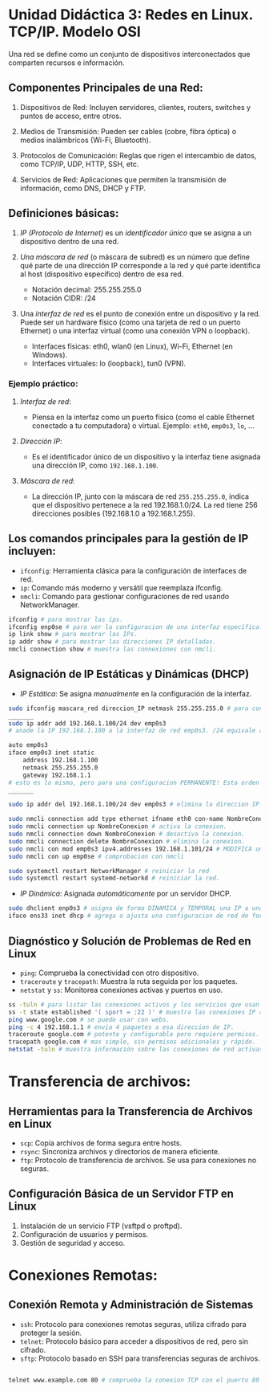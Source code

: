 # Unidad Didáctica 3: Redes en Linux. TCP/IP. Modelo OSI
Una red se define como un conjunto de dispositivos interconectados que comparten recursos e información. 


## Componentes Principales de una Red:
1. Dispositivos de Red: Incluyen servidores, clientes, routers, switches y puntos de acceso, entre otros.

2. Medios de Transmisión: Pueden ser cables (cobre, fibra óptica) o medios inalámbricos (Wi-Fi, Bluetooth).

3. Protocolos de Comunicación: Reglas que rigen el intercambio de datos, como TCP/IP, UDP, HTTP, SSH, etc.

4. Servicios de Red: Aplicaciones que permiten la transmisión de información, como DNS, DHCP y FTP.


## Definiciones básicas:
1. *IP (Protocolo de Internet)* es un *identificador único* que se asigna a un dispositivo dentro de una red. 

2. *Una máscara de red* (o máscara de subred) es un número que define qué parte de una dirección IP corresponde a la red y qué parte identifica al host (dispositivo específico) dentro de esa red.
    - Notación decimal: 255.255.255.0
    - Notación CIDR: /24 

3. Una *interfaz de red* es el punto de conexión entre un dispositivo y la red. Puede ser un hardware físico (como una tarjeta de red o un puerto Ethernet) o una interfaz virtual (como una conexión VPN o loopback).
    - Interfaces físicas: eth0, wlan0 (en Linux), Wi-Fi, Ethernet (en Windows).
    - Interfaces virtuales: lo (loopback), tun0 (VPN).


### Ejemplo práctico:
1. *Interfaz de red*:
    - Piensa en la interfaz como un puerto físico (como el cable Ethernet conectado a tu computadora) o virtual. Ejemplo: `eth0`, `emp0s3`, `lo`, ...

2. *Dirección IP*:
    - Es el identificador único de un dispositivo y la interfaz tiene asignada una dirección IP, como `192.168.1.100`.

3. *Máscara de red*:
    - La dirección IP, junto con la máscara de red `255.255.255.0`, indica que el dispositivo pertenece a la red 192.168.1.0/24. La red tiene 256 direcciones posibles (192.168.1.0 a 192.168.1.255).


## Los comandos principales para la gestión de IP incluyen:
- `ifconfig`: Herramienta clásica para la configuración de interfaces de red.
- `ip`: Comando más moderno y versátil que reemplaza ifconfig.
- `nmcli`: Comando para gestionar configuraciones de red usando NetworkManager.

```bash
ifconfig # para mostrar las ips.
ifconfig enp0se # para ver la configuracion de una interfaz específica.
ip link show # para mostrar las IPs.
ip addr show # para mostrar las direcciones IP detalladas.
nmcli connection show # muestra las connexiones con nmcli.
```

## Asignación de IP Estáticas y Dinámicas (DHCP)
- *IP Estática*: Se asigna *manualmente* en la configuración de la interfaz.

```bash
sudo ifconfig mascara_red direccion_IP netmask 255.255.255.0 # para configurar de forma especifica una IP con ifconfig.
_______
sudo ip addr add 192.168.1.100/24 dev emp0s3 
# anade la IP 192.168.1.100 a la interfaz de red emp0s3. /24 equivale a la mascara de red 255.255.255.0 . Este cambio es TEMPORTAL porque al reiniciar el sistema se pierde la configuración.

auto emp0s3
iface emp0s3 inet static
    address 192.168.1.100
    netmask 255.255.255.0
    gateway 192.168.1.1
# esto es lo mismo, pero para una configuracion PERMANENTE! Esta orden se escribe en el archivo de red >> /etc/network/interfaces donde se configura y se inicializa cada vez que se reinicie el sistema.
_______

sudo ip addr del 192.168.1.100/24 dev emp0s3 # elimina la direccion IP asignada.

sudo nmcli connection add type ethernet ifname eth0 con-name NombreConexion ipv4.addresses 192.168.2.10/24 ipv4.gateway 192.168.2.1 # crea una NUEVA conexion ethernet para eth0 que se llama NombreConexion con ip y mascara de red en nmcli y es ESTÁTICA.
sudo nmcli connection up NombreConexion # activa la conexion.
sudo nmcli connection down NombreConexion # desactiva la conexion.
sudo nmcli connection delete NombreConexion # elimina la conexion.
sudo nmcli con mod emp0s3 ipv4.addresses 192.168.1.101/24 # MODIFICA una conexion IP que YA EXISTENTE con nmcli.
sudo nmcli con up emp0se # comprobacion con nmcli

sudo systemctl restart NetworkManager # reiniciar la red
sudo systemctl restart systemd-networkd # reiniciar la red.
```


- *IP Dinámica*: Asignada *automáticamente* por un servidor DHCP.

```bash
sudo dhclient enp0s3 # asigna de forma DINAMICA y TEMPORAL una IP a una interfaz concreta.
iface ens33 inet dhcp # agrega o ajusta una configuracion de red de forma permanente y asigna una IP automáticamente y no fija.
```

## Diagnóstico y Solución de Problemas de Red en Linux
- `ping`: Comprueba la conectividad con otro dispositivo.
- `traceroute` y `tracepath`: Muestra la ruta seguida por los paquetes.
- `netstat` y `ss`: Monitorea conexiones activas y puertos en uso.

```bash
ss -tuln # para listar las conexiones activos y los servicios que usan TCP/IP.
ss -t state established '( sport = :22 )' # muestra las conexiones IP activas en el puerto indicado.
ping www.google.com # se puede usar con webs.
ping -c 4 192.168.1.1 # envia 4 paquetes a esa direccion de IP.
traceroute google.com # potente y configurable pero requiere permisos. 
tracepath google.com # mas simple, sin permisos adicionales y rápido. 
netstat -tuln # muestra información sobre las conexiones de red activas y los puertos en escucha en tu sistema.
```

# Transferencia de archivos:

## Herramientas para la Transferencia de Archivos en Linux
- `scp`: Copia archivos de forma segura entre hosts.
- `rsync`: Sincroniza archivos y directorios de manera eficiente.
- `ftp`: Protocolo de transferencia de archivos. Se usa para conexiones no seguras.


## Configuración Básica de un Servidor FTP en Linux
1. Instalación de un servicio FTP (vsftpd o proftpd).
2. Configuración de usuarios y permisos.
3. Gestión de seguridad y acceso.


# Conexiones Remotas:

## Conexión Remota y Administración de Sistemas
- `ssh`: Protocolo para conexiones remotas seguras, utiliza cifrado para proteger la sesión.
- `telnet`: Protocolo básico para acceder a dispositivos de red, pero sin cifrado.
- `sftp`: Protocolo basado en SSH para transferencias seguras de archivos.

```bash

telnet www.example.com 80 # comprueba la conexion TCP con el puerto 80 (este puerto puede variar).
```